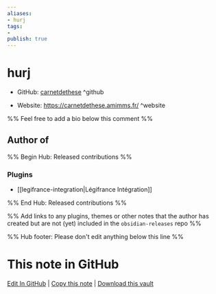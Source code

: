 ```yaml
---
aliases:
- hurj
tags:
- 
publish: true
---
```


# hurj

- GitHub: [carnetdethese](https://github.com/carnetdethese/) ^github
<!-- - Discord: `@` ^discord-->
- Website: <https://carnetdethese.amimms.fr/> ^website
<!-- - [[Publish sites|Publish site]]: <https://> ^publish-->

%% Feel free to add a bio below this comment %%


## Author of

%% Begin Hub: Released contributions %%
### Plugins
- [[legifrance-integration|Légifrance Intégration]]

%% End Hub: Released contributions %%

%% Add links to any plugins, themes or other notes that the author has created but are not (yet) included in the `obsidian-releases` repo %%

<!--
### Unlisted plugins
-->

<!--
### Others
-->

<!--
## Sponsor this author
-->

<!-- - [[GitHub sponsors]]: [Sponsor @carnetdethese on GitHub Sponsors](https://github.com/sponsors/carnetdethese) ^github-sponsor-->
<!-- - [[Buy me a coffee]]: <https://> ^buy-me-a-coffee-->
<!-- - [[PayPal]]: <https://> ^paypal-->
<!-- - [[Patreon]]: <https://> ^patreon-->

<!--
## Follow this author
-->

<!-- - [[YouTube Channels|On YouTube]]: <https://> ^youtube-->
<!-- - Twitter: <https://> ^twitter-->
<!-- - ... -->

%% Hub footer: Please don't edit anything below this line %%

# This note in GitHub

<span class="git-footer">[Edit In GitHub](https://github.dev/obsidian-community/obsidian-hub/blob/main/01%20-%20Community/People/carnetdethese.md "git-hub-edit-note") | [Copy this note](https://raw.githubusercontent.com/obsidian-community/obsidian-hub/main/01%20-%20Community/People/carnetdethese.md "git-hub-copy-note") | [Download this vault](https://github.com/obsidian-community/obsidian-hub/archive/refs/heads/main.zip "git-hub-download-vault") </span>
